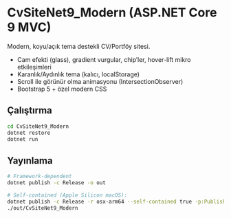 # CvSiteNet9_Modern (ASP.NET Core 9 MVC)

Modern, koyu/açık tema destekli CV/Portföy sitesi.
- Cam efekti (glass), gradient vurgular, chip’ler, hover-lift mikro etkileşimleri
- Karanlık/Aydınlık tema (kalıcı, localStorage)
- Scroll ile görünür olma animasyonu (IntersectionObserver)
- Bootstrap 5 + özel modern CSS

## Çalıştırma
```bash
cd CvSiteNet9_Modern
dotnet restore
dotnet run
```

## Yayınlama
```bash
# Framework-dependent
dotnet publish -c Release -o out

# Self-contained (Apple Silicon macOS):
dotnet publish -c Release -r osx-arm64 --self-contained true -p:PublishSingleFile=true -o out
./out/CvSiteNet9_Modern
```
